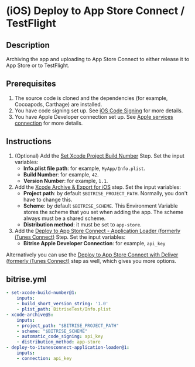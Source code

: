# (iOS) Deploy to App Store Connect / TestFlight 

## Description
Archiving the app and uploading to App Store Connect to either release it to App Store or to TestFlight.

## Prerequisites

1. The source code is cloned and the dependencies (for example, Cocoapods, Carthage) are installed.
2. You have code signing set up. See [iOS Code Signing](https://devcenter.bitrise.io/en/code-signing/ios-code-signing.html) for more details.
3. You have Apple Developer connection set up. See [Apple services connection](https://devcenter.bitrise.io/en/accounts/connecting-to-services/apple-services-connection.html) for more details.

## Instructions

1. (Optional) Add the [Set Xcode Project Build Number](https://www.bitrise.io/integrations/steps/set-xcode-build-number) Step. Set the input variables:
    - **Info.plist file path**: for example, `MyApp/Info.plist`.
    - **Build Number**: for example, `42`.
    - **Version Number**: for example, `1.1`.
2. Add the [Xcode Archive & Export for iOS](https://bitrise.io/integrations/steps/xcode-archive) step. Set the input variables:
    - **Project path**: by default `$BITRISE_PROJECT_PATH`. Normally, you don't have to change this. 
    - **Scheme**: by default `$BITRISE_SCHEME`. This Environment Variable stores the scheme that you set when adding the app. The scheme always must be a shared scheme.
    - **Distribution method**: it must be set to `app-store`. 
3. Add the [Deploy to App Store Connect - Application Loader (formerly iTunes Connect)](https://bitrise.io/integrations/steps/deploy-to-itunesconnect-application-loader) Step. Set the input variables:
    - **Bitrise Apple Developer Connection**: for example, `api_key`

Alternatively you can use the [Deploy to App Store Connect with Deliver (formerly iTunes Connect)](https://bitrise.io/integrations/steps/deploy-to-itunesconnect-deliver) step as well, which gives you more options.

## bitrise.yml

```yaml
- set-xcode-build-number@1:
    inputs:
    - build_short_version_string: '1.0'
    - plist_path: BitriseTest/Info.plist
- xcode-archive@5:
    inputs:
    - project_path: "$BITRISE_PROJECT_PATH"
    - scheme: "$BITRISE_SCHEME"
    - automatic_code_signing: api_key
    - distribution_method: app-store
- deploy-to-itunesconnect-application-loader@1:
    inputs:
    - connection: api_key
```
